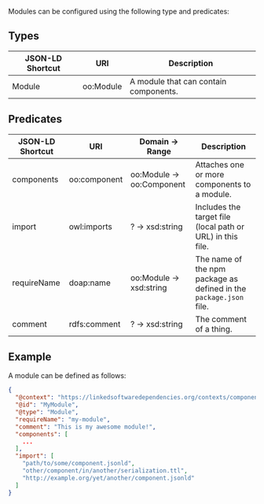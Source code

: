 Modules can be configured using the following type and predicates:

## Types

| JSON-LD Shortcut | URI                  | Description |
| ---------------- | -------------------- | ----------- |
| Module           | oo:Module            | A module that can contain components. |

## Predicates

| JSON-LD Shortcut     | URI                     | Domain       → Range                        | Description |
| -------------------- | ----------------------- | ------------------------------------------- | ----------- |
| components           | oo:component            | oo:Module    → oo:Component                 | Attaches one or more components to a module. |
| import               | owl:imports             | ?            → xsd:string                   | Includes the target file (local path or URL) in this file. |
| requireName          | doap:name               | oo:Module    → xsd:string                   | The name of the npm package as defined in the `package.json` file. |
| comment              | rdfs:comment            | ?            → xsd:string                   | The comment of a thing. |

## Example

A module can be defined as follows:
```json
{
  "@context": "https://linkedsoftwaredependencies.org/contexts/components.jsonld",
  "@id": "MyModule",
  "@type": "Module",
  "requireName": "my-module",
  "comment": "This is my awesome module!",
  "components": [
    ...
  ],
  "import": [
    "path/to/some/component.jsonld",
    "other/component/in/another/serialization.ttl",
    "http://example.org/yet/another/component.jsonld"
  ]
}
```
